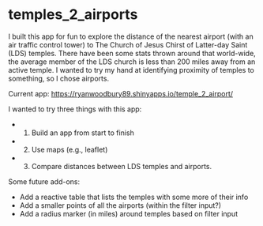 # temples_2_airports

I built this app for fun to explore the distance of the nearest airport (with an air traffic control tower) to The Church of Jesus Chirst of Latter-day Saint (LDS) temples. There have been some stats thrown around that world-wide, the average member of the LDS church is less than 200 miles away from an active temple. I wanted to try my hand at identifying proximity of temples to something, so I chose airports.

Current app: https://ryanwoodbury89.shinyapps.io/temple_2_airport/

I wanted to try three things with this app:

- 1. Build an app from start to finish
- 2. Use maps (e.g., leaflet)
- 3. Compare distances between LDS temples and airports.

Some future add-ons:

- Add a reactive table that lists the temples with some more of their info
- Add a smaller points of all the airports (within the filter input?)
- Add a radius marker (in miles) around temples based on filter input
